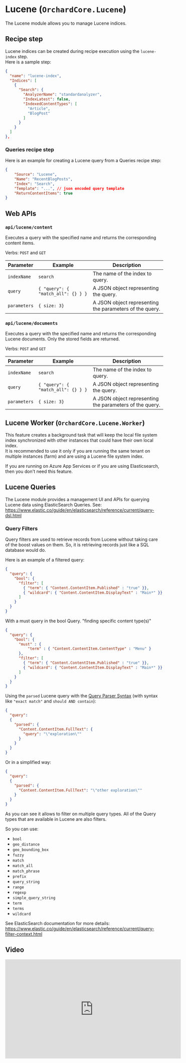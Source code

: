 # Lucene (`OrchardCore.Lucene`)

The Lucene module allows you to manage Lucene indices.

## Recipe step

Lucene indices can be created during recipe execution using the `lucene-index` step.  
Here is a sample step:

```json
{
  "name": "lucene-index",
  "Indices": [
    {
      "Search": {
        "AnalyzerName": "standardanalyzer",
        "IndexLatest": false,
        "IndexedContentTypes": [
          "Article",
          "BlogPost"
        ]
      }
    }
  ]
},
```

### Queries recipe step

Here is an example for creating a Lucene query from a Queries recipe step:

```json
{
    "Source": "Lucene",
    "Name": "RecentBlogPosts",
    "Index": "Search",
    "Template": "...", // json encoded query template
    "ReturnContentItems": true
}
```

## Web APIs

### `api/lucene/content`

Executes a query with the specified name and returns the corresponding content items.

Verbs: `POST` and `GET`

| Parameter | Example | Description |
| --------- | ---- |------------ |
| `indexName` | `search` | The name of the index to query. |
| `query` | `{ "query": { "match_all": {} } }` | A JSON object representing the query. |
| `parameters` | `{ size: 3}` | A JSON object representing the parameters of the query. |

### `api/lucene/documents`

Executes a query with the specified name and returns the corresponding Lucene documents.
Only the stored fields are returned.

Verbs: `POST` and `GET`

| Parameter | Example | Description |
| --------- | ---- |------------ |
| `indexName` | `search` | The name of the index to query. |
| `query` | `{ "query": { "match_all": {} } }` | A JSON object representing the query. |
| `parameters` | `{ size: 3}` | A JSON object representing the parameters of the query. |

## Lucene Worker (`OrchardCore.Lucene.Worker`)

This feature creates a background task that will keep the local file system index synchronized with
other instances that could have their own local index.  
It is recommended to use it only if you are running the same tenant on multiple instances (farm) and are using a Lucene file system index.

If you are running on Azure App Services or if you are using Elasticsearch, then you don't need this feature.

## Lucene Queries

The Lucene module provides a management UI and APIs for querying Lucene data using ElasticSearch Queries.
See: https://www.elastic.co/guide/en/elasticsearch/reference/current/query-dsl.html

### Query Filters

Query filters are used to retrieve records from Lucene without taking care of the boost values on them. So, it is retrieving records just like a SQL database would do. 

Here is an example of a filtered query: 

```json
{
  "query": {
    "bool": {
      "filter": [
        { "term": { "Content.ContentItem.Published" : "true" }},
        { "wildcard": { "Content.ContentItem.DisplayText" : "Main*" }}
      ]
    }
  }
}
```

With a must query in the bool Query. "finding specific content type(s)"

```json
{
  "query": {
    "bool": {
      "must" : {
          "term" : { "Content.ContentItem.ContentType" : "Menu" }
      },
      "filter": [
        { "term": { "Content.ContentItem.Published" : "true" }},
        { "wildcard": { "Content.ContentItem.DisplayText" : "Main*" }}
      ]
    }
  }
}
```

Using the `parsed` Lucene query with the [Query Parser Syntax](https://lucene.apache.org/core/2_9_4/queryparsersyntax.html) (with syntax like `"exact match"` and `should AND contain`):

```json
{
  "query":
  {
    "parsed": {
      "Content.ContentItem.FullText": {
        "query": "\"exploration\""
      }
    }
  }
}
```

Or in a simplified way:

```json
{
  "query":
  {
    "parsed": {
      "Content.ContentItem.FullText": "\"other exploration\""
    }
  }
}
```

As you can see it allows to filter on multiple query types. All of the Query types that are available in Lucene are also filters.

So you can use: 

- `bool`
- `geo_distance`
- `geo_bounding_box`
- `fuzzy`
- `match`
- `match_all`
- `match_phrase`
- `prefix`
- `query_string`
- `range`
- `regexp`
- `simple_query_string`
- `term`
- `terms`
- `wildcard`

See ElasticSearch documentation for more details: 
https://www.elastic.co/guide/en/elasticsearch/reference/current/query-filter-context.html

## Video

<iframe width="560" height="315" src="https://www.youtube-nocookie.com/embed/9EgZ_J1npw4" title="YouTube video player" frameborder="0" allow="accelerometer; autoplay; clipboard-write; encrypted-media; gyroscope; picture-in-picture" allowfullscreen></iframe>
